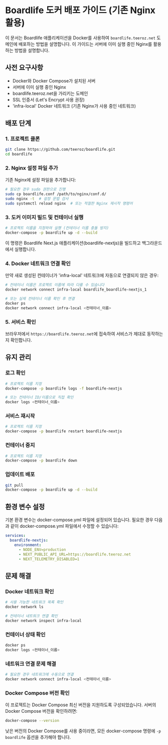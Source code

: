 # Boardlife 도커 배포 가이드 (기존 Nginx 활용)

이 문서는 Boardlife 애플리케이션을 Docker를 사용하여 `boardlife.teeroz.net` 도메인에 배포하는 방법을 설명합니다. 이 가이드는 서버에 이미 실행 중인 Nginx를 활용하는 방법을 설명합니다.

## 사전 요구사항

- Docker와 Docker Compose가 설치된 서버
- 서버에 이미 실행 중인 Nginx
- boardlife.teeroz.net을 가리키는 도메인
- SSL 인증서 (Let's Encrypt 사용 권장)
- 'infra-local' Docker 네트워크 (기존 Nginx가 사용 중인 네트워크)

## 배포 단계

### 1. 프로젝트 클론

```bash
git clone https://github.com/teeroz/boardlife.git
cd boardlife
```

### 2. Nginx 설정 파일 추가

기존 Nginx에 설정 파일을 추가합니다:

```bash
# 필요한 경우 sudo 권한으로 진행
sudo cp boardlife.conf /path/to/nginx/conf.d/
sudo nginx -t  # 설정 문법 검사
sudo systemctl reload nginx  # 또는 적절한 Nginx 재시작 명령어
```

### 3. 도커 이미지 빌드 및 컨테이너 실행

```bash
# 프로젝트 이름을 지정하여 실행 (컨테이너 이름 충돌 방지)
docker-compose -p boardlife up -d --build
```

이 명령은 Boardlife Next.js 애플리케이션(boardlife-nextjs)을 빌드하고 백그라운드에서 실행합니다.

### 4. Docker 네트워크 연결 확인

만약 새로 생성된 컨테이너가 'infra-local' 네트워크에 자동으로 연결되지 않은 경우:

```bash
# 컨테이너 이름은 프로젝트 이름에 따라 다를 수 있습니다
docker network connect infra-local boardlife_boardlife-nextjs_1

# 또는 실제 컨테이너 이름 확인 후 연결
docker ps
docker network connect infra-local <컨테이너_이름>
```

### 5. 서비스 확인

브라우저에서 `https://boardlife.teeroz.net`에 접속하여 서비스가 제대로 동작하는지 확인합니다.

## 유지 관리

### 로그 확인

```bash
# 프로젝트 이름 지정
docker-compose -p boardlife logs -f boardlife-nextjs

# 또는 컨테이너 ID/이름으로 직접 확인
docker logs <컨테이너_이름>
```

### 서비스 재시작

```bash
# 프로젝트 이름 지정
docker-compose -p boardlife restart boardlife-nextjs
```

### 컨테이너 중지

```bash
# 프로젝트 이름 지정
docker-compose -p boardlife down
```

### 업데이트 배포

```bash
git pull
docker-compose -p boardlife up -d --build
```

## 환경 변수 설정

기본 환경 변수는 docker-compose.yml 파일에 설정되어 있습니다. 필요한 경우 다음과 같이 docker-compose.yml 파일에서 수정할 수 있습니다:

```yaml
services:
  boardlife-nextjs:
    environment:
      - NODE_ENV=production
      - NEXT_PUBLIC_API_URL=https://boardlife.teeroz.net
      - NEXT_TELEMETRY_DISABLED=1
```

## 문제 해결

### Docker 네트워크 확인

```bash
# 사용 가능한 네트워크 목록 확인
docker network ls

# 컨테이너 네트워크 연결 확인
docker network inspect infra-local
```

### 컨테이너 상태 확인

```bash
docker ps
docker logs <컨테이너_이름>
```

### 네트워크 연결 문제 해결

```bash
# 필요한 경우 네트워크에 수동으로 연결
docker network connect infra-local <컨테이너_이름>
```

### Docker Compose 버전 확인

이 프로젝트는 Docker Compose 최신 버전을 지원하도록 구성되었습니다. 서버의 Docker Compose 버전을 확인하려면:

```bash
docker-compose --version
```

낮은 버전의 Docker Compose를 사용 중이라면, 모든 docker-compose 명령에 `-p boardlife` 옵션을 추가해야 합니다.

